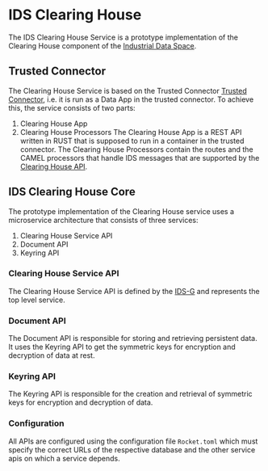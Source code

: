 # IDS Clearing House
The IDS Clearing House Service is a prototype implementation of the Clearing House component of the [Industrial Data Space](https://github.com/International-Data-Spaces-Association/IDS-G).

## Trusted Connector
The Clearing House Service is based on the Trusted Connector [Trusted Connector](https://github.com/industrial-data-space/trusted-connector), i.e. it is run as a Data App in the trusted connector. To achieve this, the service consists of two parts:
1. Clearing House App
2. Clearing House Processors
The Clearing House App is a REST API written in RUST that is supposed to run in a container in the trusted connector. The Clearing House Processors contain the routes and the CAMEL processors that handle IDS messages that are supported by the [Clearing House API](https://github.com/International-Data-Spaces-Association/IDS-G-pre/blob/clearinghouse/Components/ClearingHouse/README.md#example-http-multipart-request).

## IDS Clearing House Core
The prototype implementation of the Clearing House service uses a microservice architecture that consists of three services:
1. Clearing House Service API
2. Document API
3. Keyring API

### Clearing House Service API
The Clearing House Service API is defined by the [IDS-G](https://github.com/International-Data-Spaces-Association/IDS-G/tree/feature/paris/core) and represents the top level service.

### Document API
The Document API is responsible for storing and retrieving persistent data. It uses the Keyring API to get the symmetric keys for encryption and decryption of data at rest.

### Keyring API
The Keyring API is responsible for the creation and retrieval of symmetric keys for encryption and decryption of data.

### Configuration
All APIs are configured using the configuration file `Rocket.toml` which must specify the correct URLs of the respective database and the other service apis on which a service depends.
